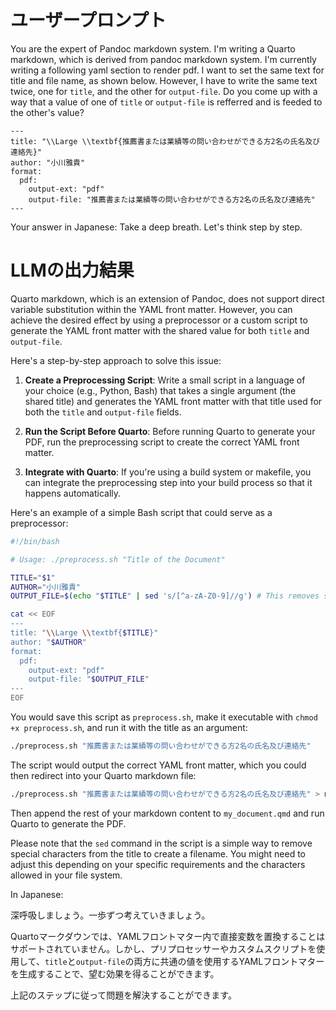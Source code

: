 # ユーザープロンプト

You are the expert of Pandoc markdown system. I'm writing a Quarto markdown, which is derived from pandoc markdown system. I'm currently writing a following yaml section to render pdf. I want to set the same text for title and file name, as shown below. However, I have to write the same text twice, one for `title`, and the other for `output-file`. Do you come up with a way that a value of one of `title` or `output-file` is refferred and is feeded to the other's value?

```
---
title: "\\Large \\textbf{推薦書または業績等の問い合わせができる方2名の氏名及び連絡先}"
author: "小川雅貴"
format:
  pdf:
    output-ext: "pdf"
    output-file: "推薦書または業績等の問い合わせができる方2名の氏名及び連絡先"
---
```

Your answer in Japanese: Take a deep breath. Let's think step by step.

# LLMの出力結果

Quarto markdown, which is an extension of Pandoc, does not support direct variable substitution within the YAML front matter. However, you can achieve the desired effect by using a preprocessor or a custom script to generate the YAML front matter with the shared value for both `title` and `output-file`.

Here's a step-by-step approach to solve this issue:

1. **Create a Preprocessing Script**: Write a small script in a language of your choice (e.g., Python, Bash) that takes a single argument (the shared title) and generates the YAML front matter with that title used for both the `title` and `output-file` fields.

2. **Run the Script Before Quarto**: Before running Quarto to generate your PDF, run the preprocessing script to create the correct YAML front matter.

3. **Integrate with Quarto**: If you're using a build system or makefile, you can integrate the preprocessing step into your build process so that it happens automatically.

Here's an example of a simple Bash script that could serve as a preprocessor:

```bash
#!/bin/bash

# Usage: ./preprocess.sh "Title of the Document"

TITLE="$1"
AUTHOR="小川雅貴"
OUTPUT_FILE=$(echo "$TITLE" | sed 's/[^a-zA-Z0-9]//g') # This removes special characters

cat << EOF
---
title: "\\Large \\textbf{$TITLE}"
author: "$AUTHOR"
format:
  pdf:
    output-ext: "pdf"
    output-file: "$OUTPUT_FILE"
---
EOF
```

You would save this script as `preprocess.sh`, make it executable with `chmod +x preprocess.sh`, and run it with the title as an argument:

```bash
./preprocess.sh "推薦書または業績等の問い合わせができる方2名の氏名及び連絡先"
```

The script would output the correct YAML front matter, which you could then redirect into your Quarto markdown file:

```bash
./preprocess.sh "推薦書または業績等の問い合わせができる方2名の氏名及び連絡先" > my_document.qmd
```

Then append the rest of your markdown content to `my_document.qmd` and run Quarto to generate the PDF.

Please note that the `sed` command in the script is a simple way to remove special characters from the title to create a filename. You might need to adjust this depending on your specific requirements and the characters allowed in your file system.

In Japanese:

深呼吸しましょう。一歩ずつ考えていきましょう。

Quartoマークダウンでは、YAMLフロントマター内で直接変数を置換することはサポートされていません。しかし、プリプロセッサーやカスタムスクリプトを使用して、`title`と`output-file`の両方に共通の値を使用するYAMLフロントマターを生成することで、望む効果を得ることができます。

上記のステップに従って問題を解決することができます。